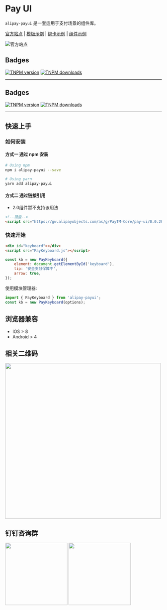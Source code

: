 # Pay UI

`alipay-payui` 是一套适用于支付场景的组件库。

[官方站点](https://antgroup-paytm.github.io/alipay-payui/#/) |
[模板示例](https://antgroup-paytm.github.io/alipay-payui/iframedemo/index.html) |
[绑卡示例](https://antgroup-paytm.github.io/alipay-payui/carddemo/index.html) |
[组件示例](https://antgroup-paytm.github.io/alipay-payui/demo/index.html)

![官方站点](https://gw.alipayobjects.com/mdn/rms_b05656/afts/img/A*mFU_S5YB-eUAAAAAAAAAAABkARQnAQ)

## Badges

[![TNPM version][tnpm-image]][tnpm-url]
[![TNPM downloads][tnpm-downloads-image]][tnpm-url]


[tnpm-image]: https://npm.alibaba-inc.com/badge/v/alipay-payui.svg
[tnpm-url]: https://npm.alibaba-inc.com/package/alipay-payui
[tnpm-downloads-image]: https://npm.alibaba-inc.com/badge/d/alipay-payui.svg

--------------------

## Badges

[![TNPM version][tnpm-image]][tnpm-url]
[![TNPM downloads][tnpm-downloads-image]][tnpm-url]

[tnpm-image]: https://npm.alibaba-inc.com/badge/v/alipay-payui.svg
[tnpm-url]: https://npm.alibaba-inc.com/package/alipay-payui
[tnpm-downloads-image]: https://npm.alibaba-inc.com/badge/d/alipay-payui.svg

---

## 快速上手

### 如何安装

#### 方式一 通过 npm 安装

```bash
# Using npm
npm i alipay-payui --save

# Using yarn
yarn add alipay-payui
```

#### 方式二 通过链接引用
- 2.0组件暂不支持该用法
```html
<!--键盘-->
<script src="https://gw.alipayobjects.com/as/g/PayTM-Core/pay-ui/0.0.20/PayKeyboard.js"></script>
```

### 快速开始

```html
<div id="keyboard"></div>
<script src="PayKeyboard.js"></script>
```

```js
const kb = new PayKeyboard({
    element: document.getElementById('keyboard'),
    tip: '安全支付保障中',
    arrow: true,
});
```

使用模块管理器:

```js
import { PayKeyboard } from 'alipay-payui';
const kb = new PayKeyboard(options);
```

## 浏览器兼容

-   IOS > 8
-   Android > 4

## 相关二维码

<img src="https://gw.alipayobjects.com/mdn/rms_349abe/afts/img/A*Zi-ZQrOBlUoAAAAAAAAAAAAAARQnAQ" width="500px" />

## 钉钉咨询群

<img src="https://gw.alipayobjects.com/mdn/rms_349abe/afts/img/A*t5CmTYMKyJsAAAAAAAAAAAAAARQnAQ" width="200px" />

<img src="https://gw.alipayobjects.com/mdn/rms_349abe/afts/img/A*pkizRZVVww0AAAAAAAAAAAAAARQnAQ" width="200px" />
